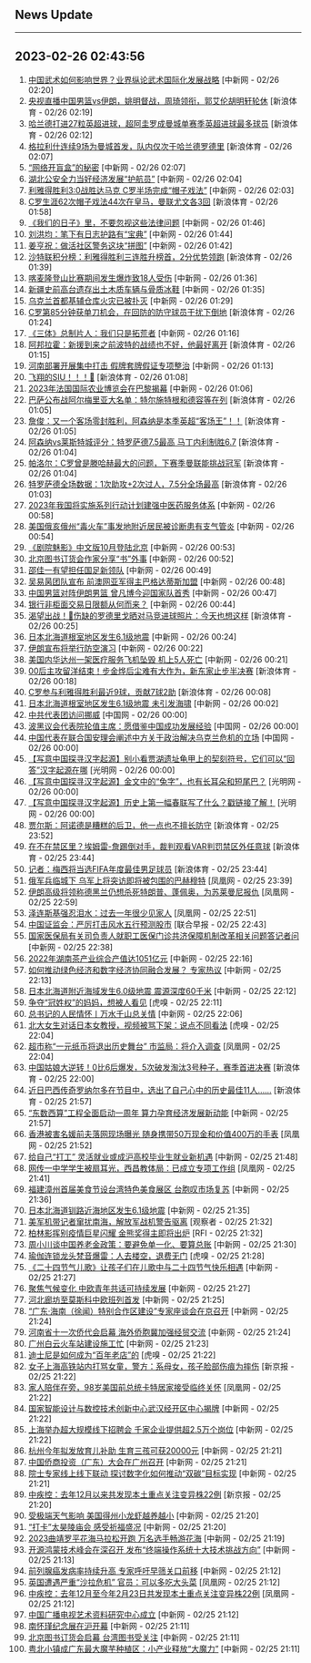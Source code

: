 ## News Update
---
2023-02-26 02:43:56
---
1. <a target="_blank" href="http://www.chinanews.com//ty/2023/02-26/9960916.shtml">中国武术如何影响世界？业界纵论武术国际化发展战略</a> [中新网 - 02/26 02:20]
2. <a target="_blank" href="https://k.sina.cn/article_1685707867_6479dc5b00101a28m.html?from=sports&subch=cba">央视直播中国男篮vs伊朗，姚明督战，周琦领衔，郭艾伦胡明轩轮休</a> [新浪体育 - 02/26 02:19]
3. <a target="_blank" href="https://k.sina.cn/article_2018499075_784fda0302001ltr0.html?from=sports&subch=osport">哈兰德打进27粒英超进球，超阿圭罗成曼城单赛季英超进球最多球员</a> [新浪体育 - 02/26 02:12]
4. <a target="_blank" href="https://k.sina.cn/article_2018499075_784fda0302001ltqx.html?from=sports&subch=osport">格拉利什连续9场为曼城首发，队内仅次于哈兰德罗德里</a> [新浪体育 - 02/26 02:07]
5. <a target="_blank" href="http://www.chinanews.com//sh/2023/02-26/9960915.shtml">“网络开盲盒”的秘密</a> [中新网 - 02/26 02:07]
6. <a target="_blank" href="http://www.chinanews.com//gn/2023/02-26/9960913.shtml">湖北公安全力当好经济发展“护航员”</a> [中新网 - 02/26 02:04]
7. <a target="_blank" href="http://www.chinanews.com//ty/2023/02-26/9960914.shtml">利雅得胜利3:0战胜达马克 C罗半场完成“帽子戏法”</a> [中新网 - 02/26 02:03]
8. <a target="_blank" href="https://k.sina.cn/article_2018499075_784fda0302001ltqv.html?from=sports&subch=osport">C罗生涯62次帽子戏法44次在皇马，曼联尤文各3回</a> [新浪体育 - 02/26 01:58]
9. <a target="_blank" href="http://www.chinanews.com//gn/2023/02-26/9960912.shtml">《我们的日子》里，不要忽视这些法律问题</a> [中新网 - 02/26 01:46]
10. <a target="_blank" href="http://www.chinanews.com//gn/2023/02-26/9960911.shtml">刘洪均：笔下有日志护路有“宝典”</a> [中新网 - 02/26 01:44]
11. <a target="_blank" href="http://www.chinanews.com//gn/2023/02-26/9960910.shtml">姜亨祝：做活社区警务这块“拼图”</a> [中新网 - 02/26 01:42]
12. <a target="_blank" href="https://k.sina.cn/article_2018499075_784fda0302001ltqm.html?from=sports&subch=osport">沙特联积分榜：利雅得胜利三连胜升榜首，2分优势领跑</a> [新浪体育 - 02/26 01:39]
13. <a target="_blank" href="http://www.chinanews.com//gj/2023/02-26/9960909.shtml">喀麦隆登山比赛期间发生爆炸致18人受伤</a> [中新网 - 02/26 01:36]
14. <a target="_blank" href="http://www.chinanews.com//cul/2023/02-26/9960908.shtml">新疆史前高台遗存出土木质车辆与骨质冰鞋</a> [中新网 - 02/26 01:35]
15. <a target="_blank" href="http://www.chinanews.com//gj/2023/02-26/9960907.shtml">乌克兰首都基辅仓库火灾已被扑灭</a> [中新网 - 02/26 01:29]
16. <a target="_blank" href="https://k.sina.cn/article_2018499075_784fda0302001ltq9.html?from=sports&subch=osport">C罗第85分钟获单刀机会，在回防的防守球员干扰下倒地</a> [新浪体育 - 02/26 01:24]
17. <a target="_blank" href="http://www.chinanews.com//cul/2023/02-26/9960906.shtml">《三体》总制片人：我们只是拓荒者</a> [中新网 - 02/26 01:16]
18. <a target="_blank" href="https://k.sina.cn/article_2018499075_784fda0302001ltq8.html?from=sports&subch=osport">阿邦拉霍：新援到来之前波特的战绩也不好，他最好离开</a> [新浪体育 - 02/26 01:15]
19. <a target="_blank" href="http://www.chinanews.com//sh/2023/02-26/9960905.shtml">河南部署开展集中打击 假牌套牌假证专项整治</a> [中新网 - 02/26 01:13]
20. <a target="_blank" href="https://k.sina.cn/article_2018499075_m784fda0302001ltq6.html?from=sports&subch=osport">飞翔的SIU！！！🤩</a> [新浪体育 - 02/26 01:08]
21. <a target="_blank" href="http://www.chinanews.com//gj/2023/02-26/9960904.shtml">2023年法国国际农业博览会在巴黎揭幕</a> [中新网 - 02/26 01:06]
22. <a target="_blank" href="https://k.sina.cn/article_2018499075_784fda0302001ltpz.html?from=sports&subch=osport">巴萨公布战阿尔梅里亚大名单：特尔施特根和德容等在列</a> [新浪体育 - 02/26 01:05]
23. <a target="_blank" href="https://k.sina.cn/article_2018499075_784fda0302001ltq1.html?from=sports&subch=osport">詹俊：又一个客场零封胜利，阿森纳是本季英超“客场王”！！</a> [新浪体育 - 02/26 01:05]
24. <a target="_blank" href="https://k.sina.cn/article_2018499075_784fda0302001ltq2.html?from=sports&subch=osport">阿森纳vs莱斯特城评分：特罗萨德7.5最高 马丁内利制胜6.7</a> [新浪体育 - 02/26 01:04]
25. <a target="_blank" href="https://k.sina.cn/article_2018499075_784fda0302001ltpy.html?from=sports&subch=osport">帕洛尔：C罗曾是滕哈赫最大的问题，下赛季曼联能挑战冠军</a> [新浪体育 - 02/26 01:04]
26. <a target="_blank" href="https://k.sina.cn/article_2018499075_784fda0302001ltq4.html?from=sports&subch=osport">特罗萨德全场数据：1次助攻+2次过人，7.5分全场最高</a> [新浪体育 - 02/26 01:03]
27. <a target="_blank" href="http://www.chinanews.com//gn/2023/02-26/9960903.shtml">2023年我国将实施系列行动计划建强中医药服务体系</a> [中新网 - 02/26 00:58]
28. <a target="_blank" href="http://www.chinanews.com//gj/2023/02-26/9960902.shtml">美国俄亥俄州“毒火车”事发地附近居民被诊断患有支气管炎</a> [中新网 - 02/26 00:54]
29. <a target="_blank" href="http://www.chinanews.com//cul/2023/02-26/9960900.shtml">《剧院魅影》中文版10月登陆北京</a> [中新网 - 02/26 00:53]
30. <a target="_blank" href="http://www.chinanews.com//cul/2023/02-26/9960901.shtml">北京图书订货会作家分享“书”外事</a> [中新网 - 02/26 00:52]
31. <a target="_blank" href="http://www.chinanews.com//ty/2023/02-26/9960899.shtml">邵佳一有望担任国足新领队</a> [中新网 - 02/26 00:49]
32. <a target="_blank" href="http://www.chinanews.com//ty/2023/02-26/9960898.shtml">吴易昺团队宣布 前澳网亚军得主巴格达蒂斯加盟</a> [中新网 - 02/26 00:48]
33. <a target="_blank" href="http://www.chinanews.com//ty/2023/02-26/9960897.shtml">中国男篮对阵伊朗男篮 曾凡博今迎国家队首秀</a> [中新网 - 02/26 00:47]
34. <a target="_blank" href="http://www.chinanews.com//cj/2023/02-26/9960896.shtml">银行非柜面交易日限额从何而来？</a> [中新网 - 02/26 00:44]
35. <a target="_blank" href="https://k.sina.cn/article_2018499075_784fda0302001ltpc.html?from=sports&subch=osport">渴望出战！🤕伤缺的罗德里戈晒对马竞进球照片：今天也想这样</a> [新浪体育 - 02/26 00:25]
36. <a target="_blank" href="http://www.chinanews.com//gj/2023/02-26/9960895.shtml">日本北海道根室地区发生6.1级地震</a> [中新网 - 02/26 00:24]
37. <a target="_blank" href="http://www.chinanews.com//gj/2023/02-26/9960893.shtml">伊朗宣布将举行防空演习</a> [中新网 - 02/26 00:22]
38. <a target="_blank" href="http://www.chinanews.com//gj/2023/02-26/9960892.shtml">美国内华达州一架医疗服务飞机坠毁 机上5人死亡</a> [中新网 - 02/26 00:21]
39. <a target="_blank" href="https://k.sina.cn/article_3181157500_bd9c9c7c00101mq5f.html?from=sports&subch=vollyball">00后主攻留洋结束！步金烨后尘难有大作为，新东家止步半决赛</a> [新浪体育 - 02/26 00:18]
40. <a target="_blank" href="https://k.sina.cn/article_2018499075_784fda0302001ltp3.html?from=sports&subch=osport">C罗参与利雅得胜利最近9球，贡献7球2助</a> [新浪体育 - 02/26 00:08]
41. <a target="_blank" href="http://www.chinanews.com//gj/2023/02-26/9960891.shtml">日本北海道根室地区发生6.1级地震 未引发海啸</a> [中新网 - 02/26 00:02]
42. <a target="_blank" href="http://news.china.com.cn/2023-02/26/content_85128571.htm">中共代表团访问挪威</a> [中国网 - 02/26 00:00]
43. <a target="_blank" href="http://news.china.com.cn/2023-02/26/content_85128577.htm">波黑议会代表院轮值主席：愿借鉴中国成功发展经验</a> [中国网 - 02/26 00:00]
44. <a target="_blank" href="http://news.china.com.cn/2023-02/26/content_85128578.htm">中国代表在联合国安理会阐述中方关于政治解决乌克兰危机的立场</a> [中国网 - 02/26 00:00]
45. <a target="_blank" href="https://politics.gmw.cn/2023-02/26/content_36390994.htm">【写意中国探寻汉字起源】别小看贾湖遗址龟甲上的契刻符号，它们可以“回答”汉字起源在哪</a> [光明网 - 02/26 00:00]
46. <a target="_blank" href="https://politics.gmw.cn/2023-02/26/content_36390034.htm">【写意中国探寻汉字起源】金文中的“兔字”，也有长耳朵和短尾巴？</a> [光明网 - 02/26 00:00]
47. <a target="_blank" href="https://politics.gmw.cn/2023-02/26/content_36389967.htm">【写意中国探寻汉字起源】历史上第一幅春联写了什么？戳链接了解！</a> [光明网 - 02/26 00:00]
48. <a target="_blank" href="https://k.sina.cn/article_2018499075_784fda0302001ltox.html?from=sports&subch=osport">贾尔斯：阿诺德是糟糕的后卫，他一点也不擅长防守</a> [新浪体育 - 02/25 23:52]
49. <a target="_blank" href="https://k.sina.cn/article_2018499075_784fda0302001ltot.html?from=sports&subch=osport">在不在禁区里？埃姆雷-詹踢倒对手，裁判观看VAR判罚禁区外任意球</a> [新浪体育 - 02/25 23:44]
50. <a target="_blank" href="https://k.sina.cn/article_2018499075_784fda0302001lton.html?from=sports&subch=osport">记者：梅西将当选FIFA年度最佳男足球员</a> [新浪体育 - 02/25 23:44]
51. <a target="_blank" href="https://news.ifeng.com/c/8NhYO9IZwz2">俄军兵临城下 乌军上将突访即将被包围的巴赫穆特</a> [凤凰网 - 02/25 23:39]
52. <a target="_blank" href="https://news.ifeng.com/c/8NhYAdg0iMv">伊朗高级将领称德黑兰仍想杀死特朗普、蓬佩奥，为苏莱曼尼报仇</a> [凤凰网 - 02/25 22:59]
53. <a target="_blank" href="https://news.ifeng.com/c/8NhXAduIoJp">泽连斯基强忍泪水：过去一年很少见家人</a> [凤凰网 - 02/25 22:51]
54. <a target="_blank" href="https://www.zaobao.com/realtime/china/story20230225-1366904">中国证监会：严厉打击风水五行预测股市</a> [联合早报 - 02/25 22:43]
55. <a target="_blank" href="http://www.chinanews.com//gn/2023/02-25/9960888.shtml">国家医保局有关司负责人就职工医保门诊共济保障机制改革相关问题答记者问</a> [中新网 - 02/25 22:38]
56. <a target="_blank" href="http://www.chinanews.com//cj/2023/02-25/9960887.shtml">2022年湖南茶产业综合产值达1051亿元</a> [中新网 - 02/25 22:16]
57. <a target="_blank" href="http://www.chinanews.com//cj/2023/02-25/9960884.shtml">如何推动绿色经济和数字经济协同融合发展？ 专家热议</a> [中新网 - 02/25 22:13]
58. <a target="_blank" href="http://www.chinanews.com//gj/2023/02-25/9960885.shtml">日本北海道附近海域发生6.0级地震 震源深度60千米</a> [中新网 - 02/25 22:12]
59. <a target="_blank" href="https://www.huxiu.com/article/804990.html">争夺“冠姓权”的妈妈，想被人看见</a> [虎嗅 - 02/25 22:11]
60. <a target="_blank" href="http://www.chinanews.com//gn/2023/02-25/9960883.shtml">总书记的人民情怀丨万水千山总关情</a> [中新网 - 02/25 22:06]
61. <a target="_blank" href="https://www.huxiu.com/article/804922.html">北大女生对话日本女教授，视频被骂下架：说点不同看法</a> [虎嗅 - 02/25 22:04]
62. <a target="_blank" href="https://news.ifeng.com/c/8NgxGGt9kXP">超市称“一元纸币将退出历史舞台” 市监局：将介入调查</a> [凤凰网 - 02/25 22:04]
63. <a target="_blank" href="https://k.sina.cn/article_1718785715_667296b3001012kq4.html?from=sports&subch=tennis">中国姑娘大逆转！0比6后爆发，5次破发淘汰3号种子，赛季首进决赛</a> [新浪体育 - 02/25 22:00]
64. <a target="_blank" href="https://k.sina.cn/article_6320391439_178b9850f04000z614.html?from=sports&subch=osport">近日巴西传奇罗纳尔多在节目中，选出了自己心中的历史最佳11人……</a> [新浪体育 - 02/25 21:57]
65. <a target="_blank" href="http://www.chinanews.com//cj/2023/02-25/9960882.shtml">“东数西算”工程全面启动一周年 算力孕育经济发展新动能</a> [中新网 - 02/25 21:57]
66. <a target="_blank" href="https://news.ifeng.com/c/8NhTkKfrArF">香港被害名媛前夫落网现场曝光 随身携带50万现金和价值400万的手表</a> [凤凰网 - 02/25 21:52]
67. <a target="_blank" href="http://www.chinanews.com//sh/2023/02-25/9960880.shtml">给自己“打工” 灵活就业或成沪高校毕业生就业新机遇</a> [中新网 - 02/25 21:48]
68. <a target="_blank" href="https://news.ifeng.com/c/8NhTkKfrAk6">网传一中学学生被扇耳光，西昌教体局：已成立专项工作组</a> [凤凰网 - 02/25 21:41]
69. <a target="_blank" href="http://www.chinanews.com//gn/2023/02-25/9960878.shtml">福建漳州首届美食节设台湾特色美食展区 台胞叹市场复苏</a> [中新网 - 02/25 21:36]
70. <a target="_blank" href="http://www.chinanews.com//gj/2023/02-25/9960879.shtml">日本北海道钏路近海地区发生6.1级地震</a> [中新网 - 02/25 21:35]
71. <a target="_blank" href="https://www.guancha.cn/internation/2023_02_25_681479.shtml">美军机带记者窜扰南海，解放军战机警告驱离</a> [观察者 - 02/25 21:32]
72. <a target="_blank" href="https://www.rfi.fr/cn/%E5%9B%BD%E9%99%85%E6%8A%A5%E9%81%93/20230225-%E6%97%A5%E6%9C%AC%E5%8C%97%E6%B5%B7%E9%81%93%E8%BF%91%E6%B5%B7%E5%8F%91%E7%94%9F%E8%A7%84%E6%A8%A16-1%E5%9C%B0%E9%9C%87-%E6%B2%A1%E5%8F%91%E6%B5%B7%E5%95%B8%E8%AD%A6%E6%8A%A5">柏林影挥别疫情巨星闪耀 金熊奖得主即将出炉</a> [RFI - 02/25 21:32]
73. <a target="_blank" href="http://www.chinanews.com//cj/2023/02-25/9960877.shtml">周小川谈中国养老金政策：要避免单一化、要算总账</a> [中新网 - 02/25 21:30]
74. <a target="_blank" href="https://www.huxiu.com/article/804873.html">瑜伽连锁龙头梵音爆雷：人去楼空，退费无门</a> [虎嗅 - 02/25 21:28]
75. <a target="_blank" href="http://www.chinanews.com//cul/2023/02-25/9960862.shtml">《二十四节气儿歌》让孩子们在儿歌中与二十四节气快乐相遇</a> [中新网 - 02/25 21:27]
76. <a target="_blank" href="http://www.chinanews.com//gj/2023/02-25/9960863.shtml">聚焦气候变化 中欧青年共话可持续发展</a> [中新网 - 02/25 21:27]
77. <a target="_blank" href="http://www.chinanews.com//sh/2023/02-25/9960864.shtml">河北廊坊至莫斯科中欧班列首发</a> [中新网 - 02/25 21:25]
78. <a target="_blank" href="http://www.chinanews.com//cj/2023/02-25/9960867.shtml">“广东·海南（徐闻）特别合作区建设”专家座谈会在京召开</a> [中新网 - 02/25 21:24]
79. <a target="_blank" href="http://www.chinanews.com//hr/2023/02-25/9960868.shtml">河南省十一次侨代会启幕 海外侨胞冀加强经贸交流</a> [中新网 - 02/25 21:24]
80. <a target="_blank" href="http://www.chinanews.com//sh/shipin/cns-d/2023/02-25/news952292.shtml">广州白云火车站建设施工忙</a> [中新网 - 02/25 21:23]
81. <a target="_blank" href="https://www.huxiu.com/article/804838.html">迪士尼是如何成为“百年老店”的</a> [虎嗅 - 02/25 21:22]
82. <a target="_blank" href="https://www.bjnews.com.cn/detail-167733025814508.html">女子上海高铁站内打骂女童，警方：系母女，孩子脸部伤痕为摔伤</a> [新京报 - 02/25 21:22]
83. <a target="_blank" href="https://news.ifeng.com/c/8NhR72go1FL">家人陪伴在旁，98岁美国前总统卡特居家接受临终关怀</a> [凤凰网 - 02/25 21:22]
84. <a target="_blank" href="http://www.chinanews.com//cj/2023/02-25/9960866.shtml">国家智能设计与数控技术创新中心武汉经开区中心揭牌</a> [中新网 - 02/25 21:22]
85. <a target="_blank" href="http://www.chinanews.com//cj/shipin/cns/2023/02-25/news952290.shtml">上海举办超大规模线下招聘会 千家企业提供超2.5万个岗位</a> [中新网 - 02/25 21:22]
86. <a target="_blank" href="http://www.chinanews.com//shipin/cns/2023/02-25/news952288.shtml">杭州今年拟发放育儿补助 生育三孩可获20000元</a> [中新网 - 02/25 21:21]
87. <a target="_blank" href="http://www.chinanews.com//hr/2023/02-25/9960869.shtml">中国侨商投资（广东）大会在广州召开</a> [中新网 - 02/25 21:21]
88. <a target="_blank" href="http://www.chinanews.com//cj/shipin/cns/2023/02-25/news952287.shtml">院士专家线上线下联动 探讨数字化如何推动“双碳”目标实现</a> [中新网 - 02/25 21:21]
89. <a target="_blank" href="https://www.bjnews.com.cn/detail-167733103114517.html">中疾控：去年12月以来共发现本土重点关注变异株22例</a> [新京报 - 02/25 21:20]
90. <a target="_blank" href="http://www.chinanews.com//shipin/cns-d/2023/02-25/news952289.shtml">受极端天气影响 美国得州小龙虾越养越小</a> [中新网 - 02/25 21:20]
91. <a target="_blank" href="http://www.chinanews.com//sh/shipin/cns-d/2023/02-25/news952291.shtml">“打卡”太昊陵庙会 感受祈福盛况</a> [中新网 - 02/25 21:20]
92. <a target="_blank" href="http://www.chinanews.com//ty/shipin/cns-d/2023/02-25/news952286.shtml">2023曲靖罗平花海马拉松开跑 万名选手畅游花海</a> [中新网 - 02/25 21:19]
93. <a target="_blank" href="http://www.chinanews.com//cj/2023/02-25/9960861.shtml">开源鸿蒙技术峰会在深召开 发布“终端操作系统十大技术挑战方向”</a> [中新网 - 02/25 21:13]
94. <a target="_blank" href="http://www.chinanews.com//life/2023/02-25/9960859.shtml">前列腺癌发病率持续升高 专家呼吁早筛关口前移</a> [中新网 - 02/25 21:12]
95. <a target="_blank" href="https://news.ifeng.com/c/8NhQ60FOTpP">英国遭遇严重“沙拉危机” 官员：可以多吃大头菜</a> [凤凰网 - 02/25 21:12]
96. <a target="_blank" href="https://news.ifeng.com/c/8NhQ60FOTw7">中疾控：去年12月至今年2月23日共发现本土重点关注变异株22例</a> [凤凰网 - 02/25 21:12]
97. <a target="_blank" href="http://www.chinanews.com//cul/2023/02-25/9960857.shtml">中国广播电视艺术资料研究中心成立</a> [中新网 - 02/25 21:12]
98. <a target="_blank" href="http://www.chinanews.com//cul/2023/02-25/9960825.shtml">南怀瑾纪念展在沪开幕</a> [中新网 - 02/25 21:11]
99. <a target="_blank" href="http://www.chinanews.com//cul/2023/02-25/9960858.shtml">北京图书订货会启幕 台湾图书受关注</a> [中新网 - 02/25 21:11]
100. <a target="_blank" href="http://www.chinanews.com//cj/2023/02-25/9960838.shtml">粤北小镇成广东最大魔芋种植区：小产业释放“大魔力”</a> [中新网 - 02/25 21:11]
